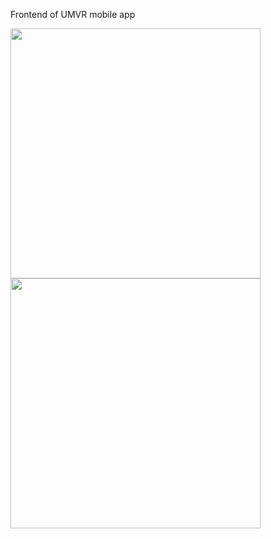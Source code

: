 Frontend of UMVR mobile app


<img src="https://user-images.githubusercontent.com/39560922/159014661-89aa9040-2fe3-4d5e-8967-934591a138d8.png" data-canonical-src="https://user-images.githubusercontent.com/39560922/159014661-89aa9040-2fe3-4d5e-8967-934591a138d8.png" width="400"/>

<img src="https://user-images.githubusercontent.com/39560922/159014665-0176414a-b743-4033-ba95-a80f0fa74a47.png" data-canonical-src="https://user-images.githubusercontent.com/39560922/159014661-89aa9040-2fe3-4d5e-8967-934591a138d8.png" width="400"/>
